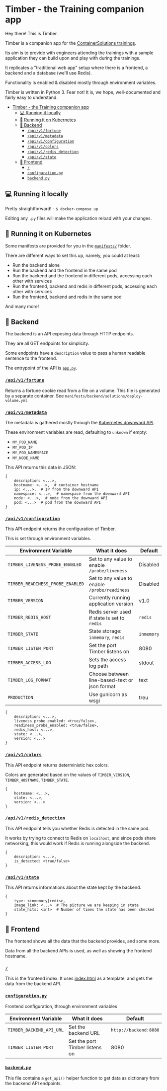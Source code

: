 # Timber - the Training companion app

Hey there! This is Timber.

Timber is a companion app for the  [ContainerSolutions trainings](https://training.container-solutions.com/?utm_source=timber_docs).

Its aim is to provide with engineers attending the trainings with a sample
application they can build upon and play with during the trainings.

It replicates a "traditional web app" setup where there is a frontend, a backend and a database (we'll use Redis).

Functionality is enabled & disabled mostly through environment variables.

Timber is written in Python 3. Fear not! It is, we hope, well-documented and fairly easy to understand.

- [Timber - the Training companion app](#timber---the-training-companion-app)
  - [💻 Running it locally](#%F0%9F%92%BB-running-it-locally)
  - [🚀 Running it on Kubernetes](#%F0%9F%9A%80-running-it-on-kubernetes)
  - [🐉 Backend](#%F0%9F%90%89-backend)
    - [`/api/v1/fortune`](#apiv1fortune)
    - [`/api/v1/metadata`](#apiv1metadata)
    - [`/api/v1/configuration`](#apiv1configuration)
    - [`/api/v1/colors`](#apiv1colors)
    - [`/api/v1/redis_detection`](#apiv1redisdetection)
    - [`/api/v1/state`](#apiv1state)
  - [💎 Frontend](#%F0%9F%92%8E-frontend)
    - [`/`](#)
    - [`configuration.py`](#configurationpy)
    - [`backend.py`](#backendpy)

## 💻  Running it locally

Pretty straightforward! - `$ docker-compose up`

Editing any `.py` files will make the application reload with your changes.

## 🚀  Running it on Kubernetes

Some manifests are provided for you in the [`manifests/`](manifests/) folder.

There are different ways to set this up, namely, you could at least:

- Run the backend alone
- Run the backend and the frontend in the same pod
- Run the backend and the frontend in different pods, accessing each other with services
- Run the frontend, backend and redis in different pods, accessing each other with services
- Run the frontend, backend and redis in the same pod

And many more!

## 🐉  Backend

The backend is an API exposing data through HTTP endpoints.

They are all GET endpoints for simplicity.

Some endpoints have a `description` value to pass a human readable sentence to the frontend.

The entrypoint of the API is [`app.py`](backend/app.py).

### [`/api/v1/fortune`](backend/app.py)

Returns a fortune cookie read from a file on a volume. This file is generated by a separate container. See `manifests/backend/solutions/deploy-volume.yml`

### [`/api/v1/metadata`](backend/metadata.py)

The metadata is gathered mostly through the [Kubernetes downward API](https://kubernetes.io/docs/tasks/inject-data-application/environment-variable-expose-pod-information/).

These environment variables are read, defaulting to `unknown` if empty:

- `MY_POD_NAME`
- `MY_POD_IP`
- `MY_POD_NAMESPACE`
- `MY_NODE_NAME`

This API returns this data in JSON:
```
{
    description: <...>,
    hostname: <...>,  # container hostname
    ip: <...>,  # IP from the downward API
    namespace: <...>,  # namespace from the downward API
    node: <...>,  # node from the downward API
    pod: <...>  # pod from the downward API
}
```

### [`/api/v1/configuration`](backend/configuration.py)

This API endpoint returns the configuration of Timber.

This is set through environment variables.

| Environment Variable           | What it does      | Default |
|--------------------------------|-------------------|---------|
| `TIMBER_LIVENESS_PROBE_ENABLED`  | Set to any value to enable `/probe/liveness` | Disabled |
| `TIMBER_READINESS_PROBE_ENABLED` | Set to any value to enable `/probe/readiness` | Disabled |
| `TIMBER_VERSION`                 | Currently running application version | v1.0 |
| `TIMBER_REDIS_HOST`              | Redis server used if state is set to `redis` | `redis` |
| `TIMBER_STATE`                   | State storage: `inmemory`, `redis` | `inmemory` |
| `TIMBER_LISTEN_PORT`             | Set the port Timber listens on | 8080 |
| `TIMBER_ACCESS_LOG`              | Sets the access log path | stdout |
| `TIMBER_LOG_FORMAT`              | Choose between line-based-text or json format | text |
| `PRODUCTION`                     | Use gunicorn as wsgi | treu |  


```
{
    description: <...>,
    liveness_probe_enabled: <true/false>,
    readiness_probe_enabled: <true/false>,
    redis_host: <...>,
    state: <...>,
    version: <...>
}
```

### [`/api/v1/colors`](backend/colors.py)

This API endpoint returns deterministic hex colors.

Colors are generated based on the values of `TIMBER_VERSION`, `TIMBER_HOSTNAME`, `TIMBER_STATE`.

```
{
    hostname: <...>,
    state: <...>,
    version: <...>
}
```

### [`/api/v1/redis_detection`](backend/redis_detection.py)

This API endpoint tells you whether Redis is detected in the same pod.

It works by trying to connect to Redis on `localhost`, and since pods share networking, this would work if Redis is running alongside the backend.

```
{
    description: <...>,
    is_detected: <true/false>
}
```

### [`/api/v1/state`](backend/state.py)

This API returns informations about the state kept by the backend.

```
{
    type: <inmemory|redis>,
    image_link: <...>  # The picture we are keeping in state
    state_hits: <int>  # Number of times the state has been checked
}
```

## 💎  Frontend

The frontend shows all the data that the backend provides, and some more.

Data from all the backend APIs is used, as well as showing the frontend hostname.

### [`/`](frontend/app.py)

This is the frontend index. It uses [index.html](frontend/index.html) as a template,
and gets the data from the backend API.

### [`configuration.py`](frontend/configuration.py)

Frontend configuration, through environment variables

| Environment Variable           | What it does        | Default              |
|--------------------------------|---------------------|----------------------|
| `TIMBER_BACKEND_API_URL`       | Set the backend URL | `http://backend:8080`
| `TIMBER_LISTEN_PORT`           | Set the port Timber listens on | 8080 |

### [`backend.py`](frontend/backend.py)

This file contains a `get_api()` helper function to get data as dictionary from the backend API endpoints.

